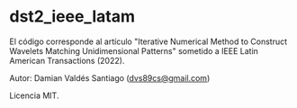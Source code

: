 # dst2_ieee_latam
El código corresponde al artículo "Iterative Numerical Method to Construct Wavelets Matching Unidimensional Patterns" sometido a IEEE Latin American Transactions (2022).

Autor: Damian Valdés Santiago (dvs89cs@gmail.com)

Licencia MIT.
